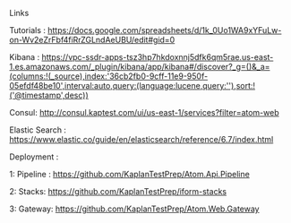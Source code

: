 Links

Tutorials : https://docs.google.com/spreadsheets/d/1k_0Uo1WA9xYFuLw-on-Wv2eZrFbf4fiRrZGLndAeUBU/edit#gid=0

Kibana : https://vpc-ssdr-apps-tsz3hp7hkdoxnnj5dfk6qm5rae.us-east-1.es.amazonaws.com/_plugin/kibana/app/kibana#/discover?_g=()&_a=(columns:!(_source),index:'36cb2fb0-9cff-11e9-950f-05efdf48be10',interval:auto,query:(language:lucene,query:''),sort:!('@timestamp',desc))

Consul: http://consul.kaptest.com/ui/us-east-1/services?filter=atom-web

Elastic Search : https://www.elastic.co/guide/en/elasticsearch/reference/6.7/index.html

Deployment : 

  1: Pipeline : https://github.com/KaplanTestPrep/Atom.Api.Pipeline
  
  2: Stacks: https://github.com/KaplanTestPrep/iform-stacks
  
  3: Gateway: https://github.com/KaplanTestPrep/Atom.Web.Gateway
  
